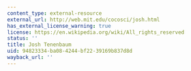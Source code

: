 ```yaml
---
content_type: external-resource
external_url: http://web.mit.edu/cocosci/josh.html
has_external_license_warning: true
license: https://en.wikipedia.org/wiki/All_rights_reserved
status: ''
title: Josh Tenenbaum
uid: 94823334-ba08-4244-bf22-39169b837d8d
wayback_url: ''
---
```

